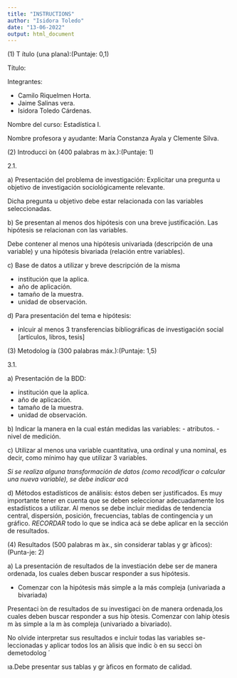 ```yaml
---
title: "INSTRUCTIONS"
author: "Isidora Toledo"
date: "13-06-2022"
output: html_document
---
```

(1) T ́ıtulo (una plana):(Puntaje: 0,1)

Título: 

Integrantes: 
 - Camilo Riquelmen Horta. 
 - Jaime Salinas vera.
 - Isidora Toledo Cárdenas. 

Nombre del curso:
Estadística I. 

Nombre profesora y ayudante:
María Constanza Ayala y Clemente Silva. 

(2) Introducci ́on (400 palabras m ́ax.):(Puntaje: 1)

2.1.

a) Presentación del problema de investigación: Explicitar una pregunta u objetivo de investigación sociológicamente relevante. 

Dicha pregunta u objetivo debe estar relacionada con las variables seleccionadas. 

b) Se presentan al menos dos hipótesis con una breve justificación. Las hipótesis se relacionan con las variables. 

Debe contener al menos una hipótesis univariada (descripción de una variable) y una hipótesis bivariada (relación entre variables).

c) Base de datos a utilizar y breve descripción de la misma
  - institución que la aplica. 
  - año de aplicación. 
  - tamaño de la muestra. 
  - unidad de observación. 

d) Para presentación del tema e hipótesis:
  - inlcuir al menos 3 transferencias bibliográficas de investigación social [artículos, libros,     tesis]

(3) Metodolog ́ıa (300 palabras máx.):(Puntaje: 1,5)

3.1. 

a) Presentación de la BDD:
   - institución que la aplica. 
   - año de aplicación. 
   - tamaño de la muestra. 
   - unidad de observación. 

b) Indicar la manera en la cual están medidas las variables:
    - atributos.
    - nivel de medición.
    
c) Utilizar al menos una variable cuantitativa, una ordinal y una nominal, es decir, como mínimo       hay que utilizar 3 variables.  
 
*Si se realiza alguna transformación de datos (como recodificar o calcular una nueva variable), se debe indicar acá*

d) Métodos estadísticos de análisis: éstos deben ser justificados. Es muy importante tener en cuenta que se deben seleccionar adecuadamente los estadísticos a utilizar. Al menos se debe incluir medidas de tendencia central, dispersión, posición, frecuencias, tablas de contingencia y un gráfico. *RECORDAR* todo lo que se indica acá se debe aplicar en la sección de resultados. 

(4) Resultados (500 palabras m ́ax., sin considerar tablas y gr ́aficos):(Punta-je: 2)

a) La presentación de resultados de la investiación debe ser de manera ordenada, los cuales deben buscar responder a sus hipótesis. 
   - Comenzar con la hipótesis más simple a la más compleja (univariada a bivariada)


Presentaci ́on de resultados de su investigaci ́on de manera ordenada,los cuales deben buscar responder a sus hip ́otesis. Comenzar con lahip ́otesis m ́as simple a la m ́as compleja (univariado a bivariado).

No olvide interpretar sus resultados e incluir todas las variables se-leccionadas y aplicar todos los an ́alisis que indic ́o en su secci ́on demetodolog ́

ıa.Debe presentar sus tablas y gr ́aficos en formato de calidad.



















